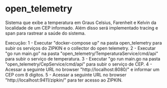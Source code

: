 # open_telemetry
Sistema que exibe a temperatura em Graus Celsius, Farenheit e Kelvin da localidade de um CEP informado. Além disso será implementado tracing e span para rastrear a saúde do sistema.

Execução:
1 - Executar "docker-compose up" na pasta open_telemetry para subir os serviços do ZIPKIN e o collector do open telemetry.
2 - Executar "go run main.go" na pasta "open_telemetry/TemperaturaService/cmd/api" para subir o serviço de temperatura.
3 - Executar "go run main.go na pasta "open_telemetry/CepService/cmd/api" para subir o serviço de CEP.
4 - Acessar a seguinte URL no browser "http://localhost:8080/" e informar um CEP com 8 digitos.
5 - Acessar a seguinte URL no browser "http://localhost:9411/zipkin/" para ter acesso ao ZIPKIN.
